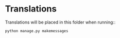 # Translations


Translations will be placed in this folder when running::

    python manage.py makemessages
